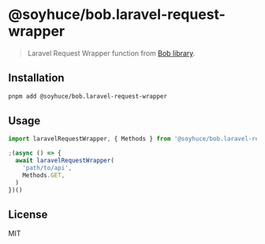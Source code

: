 
# @soyhuce/bob.laravel-request-wrapper

> Laravel Request Wrapper function from [Bob library](../bob).

## Installation

```bash
pnpm add @soyhuce/bob.laravel-request-wrapper
```

## Usage

```ts
import laravelRequestWrapper, { Methods } from '@soyhuce/bob.laravel-request-wrapper'

;(async () => {
  await laravelRequestWrapper(
    'path/to/api',
    Methods.GET,
  )
})()
```

## License
MIT
